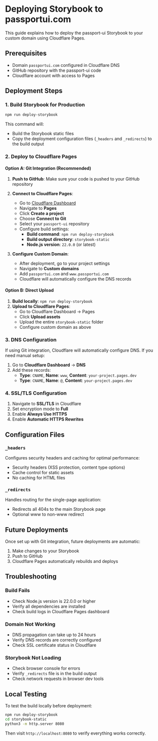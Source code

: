 # Deploying Storybook to passportui.com

This guide explains how to deploy the passport-ui Storybook to your custom domain using Cloudflare Pages.

## Prerequisites

- Domain `passportui.com` configured in Cloudflare DNS
- GitHub repository with the passport-ui code
- Cloudflare account with access to Pages

## Deployment Steps

### 1. Build Storybook for Production

```bash
npm run deploy-storybook
```

This command will:

- Build the Storybook static files
- Copy the deployment configuration files (`_headers` and `_redirects`) to the build output

### 2. Deploy to Cloudflare Pages

#### Option A: Git Integration (Recommended)

1. **Push to GitHub**: Make sure your code is pushed to your GitHub repository
2. **Connect to Cloudflare Pages**:
   - Go to [Cloudflare Dashboard](https://dash.cloudflare.com)
   - Navigate to **Pages**
   - Click **Create a project**
   - Choose **Connect to Git**
   - Select your `passport-ui` repository
   - Configure build settings:
     - **Build command**: `npm run deploy-storybook`
     - **Build output directory**: `storybook-static`
     - **Node.js version**: `22.0.0` (or latest)

3. **Configure Custom Domain**:
   - After deployment, go to your project settings
   - Navigate to **Custom domains**
   - Add `passportui.com` and `www.passportui.com`
   - Cloudflare will automatically configure the DNS records

#### Option B: Direct Upload

1. **Build locally**: `npm run deploy-storybook`
2. **Upload to Cloudflare Pages**:
   - Go to Cloudflare Dashboard → Pages
   - Click **Upload assets**
   - Upload the entire `storybook-static` folder
   - Configure custom domain as above

### 3. DNS Configuration

If using Git integration, Cloudflare will automatically configure DNS. If you need manual setup:

1. Go to **Cloudflare Dashboard** → **DNS**
2. Add these records:
   - **Type**: `CNAME`, **Name**: `www`, **Content**: `your-project.pages.dev`
   - **Type**: `CNAME`, **Name**: `@`, **Content**: `your-project.pages.dev`

### 4. SSL/TLS Configuration

1. Navigate to **SSL/TLS** in Cloudflare
2. Set encryption mode to **Full**
3. Enable **Always Use HTTPS**
4. Enable **Automatic HTTPS Rewrites**

## Configuration Files

### `_headers`

Configures security headers and caching for optimal performance:

- Security headers (XSS protection, content type options)
- Cache control for static assets
- No caching for HTML files

### `_redirects`

Handles routing for the single-page application:

- Redirects all 404s to the main Storybook page
- Optional www to non-www redirect

## Future Deployments

Once set up with Git integration, future deployments are automatic:

1. Make changes to your Storybook
2. Push to GitHub
3. Cloudflare Pages automatically rebuilds and deploys

## Troubleshooting

### Build Fails

- Check Node.js version is 22.0.0 or higher
- Verify all dependencies are installed
- Check build logs in Cloudflare Pages dashboard

### Domain Not Working

- DNS propagation can take up to 24 hours
- Verify DNS records are correctly configured
- Check SSL certificate status in Cloudflare

### Storybook Not Loading

- Check browser console for errors
- Verify `_redirects` file is in the build output
- Check network requests in browser dev tools

## Local Testing

To test the build locally before deployment:

```bash
npm run deploy-storybook
cd storybook-static
python3 -m http.server 8080
```

Then visit `http://localhost:8080` to verify everything works correctly.
